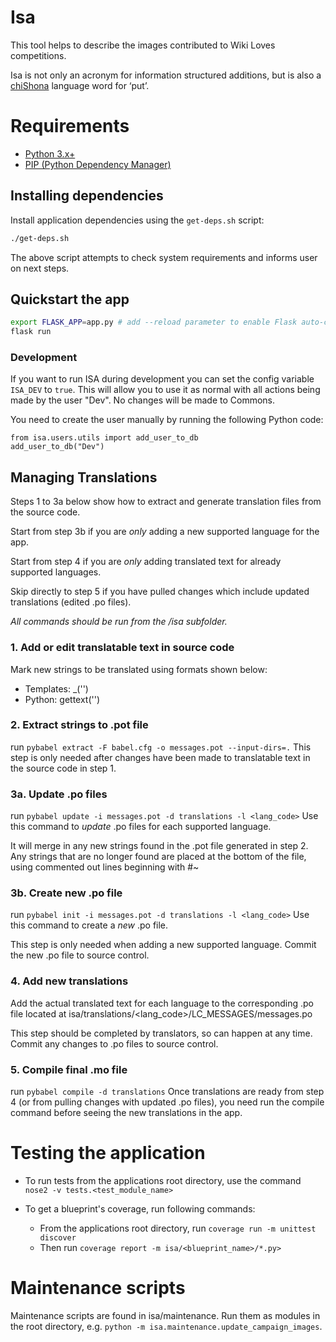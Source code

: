 ﻿# Isa

This tool helps to describe the images contributed to Wiki Loves competitions.

Isa is not only an acronym for information structured additions, but is also a [chiShona](https://sn.wikipedia.org/wiki/ChiShona) language word for ‘put’.

# Requirements

* [Python 3.x+](https://www.python.org/downloads/)
* [PIP (Python Dependency Manager)](https://pip.pypa.io/en/stable/installing/)

## Installing dependencies

Install application dependencies using the `get-deps.sh` script:
```bash 
./get-deps.sh
```
The above script attempts to check system requirements and informs user on next steps.

## Quickstart the app
```bash
export FLASK_APP=app.py # add --reload parameter to enable Flask auto-compilation feature
flask run
```

### Development
If you want to run ISA during development you can set the config variable `ISA_DEV` to `true`. This will allow you to use it as normal with all actions being made by the user "Dev". No changes will be made to Commons.

You need to create the user manually by running the following Python code:
```
from isa.users.utils import add_user_to_db
add_user_to_db("Dev")
```

## Managing Translations

Steps 1 to 3a below show how to extract and generate translation files from the
source code.

Start from step 3b if you are *only* adding a new supported language for the app.

Start from step 4 if you are *only* adding translated text for already supported
languages.

Skip directly to step 5 if you have pulled changes which include updated
translations (edited .po files).

*All commands should be run from the /isa subfolder.*

### 1. Add or edit translatable text in source code
Mark new strings to be translated using formats shown below:
 * Templates: _('<string>')
 * Python: gettext('<string>')

### 2. Extract strings to .pot file
run ```pybabel extract -F babel.cfg -o messages.pot --input-dirs=.```
This step is only needed after changes have been made to translatable text
in the source code in step 1.

### 3a. Update .po files
run ```pybabel update -i messages.pot -d translations -l <lang_code>``` 
Use this command to *update* .po files for each supported language. 

It will merge in any new strings found in the .pot file generated in step 2.
Any strings that are no longer found are placed at the bottom of the file, using
commented out lines beginning with #~

### 3b. Create new .po file
run ```pybabel init -i messages.pot -d translations -l <lang_code>```
Use this command to create a *new* .po file.

This step is only needed when adding a new supported language.
Commit the new .po file to source control.

### 4. Add new translations
Add the actual translated text for each language to the corresponding .po file
located at isa/translations/<lang_code>/LC_MESSAGES/messages.po

This step should be completed by translators, so can happen at any time.
Commit any changes to .po files to source control.

### 5. Compile final .mo file
run ``` pybabel compile -d translations ```
Once translations are ready from step 4 (or from pulling changes with
updated .po files), you need run the compile command before seeing the new
translations in the app.

# Testing the application

- To run tests from the applications root directory, use the command `nose2 -v tests.<test_module_name>`

- To get a blueprint's coverage, run following commands:

    - From the applications root directory, run `coverage run -m unittest discover`
    - Then run `coverage report -m isa/<blueprint_name>/*.py>`

# Maintenance scripts
Maintenance scripts are found in isa/maintenance. Run them as modules in the root directory, e.g. `python -m isa.maintenance.update_campaign_images`.
